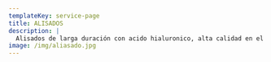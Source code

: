 ```yaml
---
templateKey: service-page
title: ALISADOS
description: |
  Alisados de larga duración con acido hialuronico, alta calidad en el cabello
image: /img/aliasado.jpg
---
```


